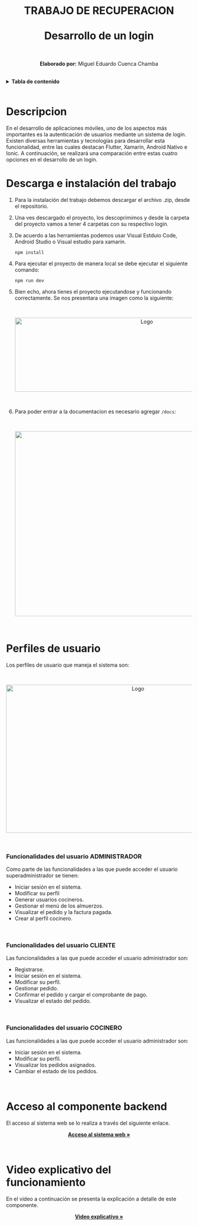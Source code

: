 
<br>
<h1 align="center">
    TRABAJO DE RECUPERACION<br>
    <br>
    Desarrollo de un login 
</h1>
<br>

<p align="center"><b>Elaborado por:</b> Miguel Eduardo Cuenca Chamba</p>
<br>

<!-- TABLA DE CONTENIDO -->
<details>
    <summary><b>Tabla de contenido</b></summary>
    <br>
  <ol>
      <li>
      <a href="#Descripcion">Descripcion</a>
    </li>
    <li>
      <a href="#descarga-e-instalación-del-trabajo">Descarga e instalación del trabajo</a>
    </li>
    <li>
      <a href="#perfiles-de-usuario">Perfiles de usuario</a>
      <ul>
        <li><a href="#funcionalidades-del-usuario-administrador">Funcionalidades del usuario administrador</a></li>
        <li><a href="#funcionalidades-del-usuario-cliente">Funcionalidades del usuario cliente</a></li>
        <li><a href="#funcionalidades-del-usuario-cocinero">Funcionalidades del usuario cocinero</a></li>
      </ul>
    </li>
    <li>
      <a href="#acceso-al-componente-backend">Acceso al componente backend</a>
    </li>
    <li>
        <a href="#video-explicativo-del-funcionamiento">Video explicativo del funcionamiento</a>
     </li>
  </ol>
</details>

<br>

# Descripcion

En el desarrollo de aplicaciones móviles, uno de los aspectos más importantes es la autenticación de usuarios mediante un sistema de login. Existen diversas herramientas y tecnologías para desarrollar esta funcionalidad, entre las cuales destacan Flutter, Xamarin, Android Nativo e Ionic. A continuación, se realizará una comparación entre estas cuatro opciones en el desarrollo de un login.
<br>

# Descarga e instalación del trabajo

 1. Para la instalación del trabajo debemos descargar el archivo .zip, desde el repositorio.

 2. Una ves descargado el proyecto, los descoprimimos y desde la carpeta del proyecto vamos a tener 4 carpetas con su respectivo login.

 3. De acuerdo a las herramientas podemos usar Visual Estduio Code, Android Studio o Visual estudio para xamarin.

    ```
    npm install
    ```

  4. Para ejecutar el proyecto de manera local se debe ejecutar el siguiente comando:

     ```
     npm run dev
     ```
   5. Bien echo, ahora tienes el proyecto ejecutandose y funcionando correctamente. Se nos presentara una imagen como la siguiente:

        <br>
        <p align="center">
            <a>
                <img src="https://i.ibb.co/YQQJjTj/Whats-App-Image-2023-03-06-at-02-10-15.jpg" alt="Logo" width="700" height="200">
            </a>
         </p>
        <br>
        
   5. Para poder entrar a la documentacion es necesario agregar ```/docs```:

        <br>
        <p align="center">
            <a>
                <img src="https://i.ibb.co/X3wQ12T/Whats-App-Image-2023-03-06-at-02-17-42.jpg" width="700" height="500">
            </a>
         </p>
        <br>
        

      

# Perfiles de usuario

Los perfiles de usuario que maneja el sistema son: 

<br>
<p align="center">
    <a>
        <img src="https://scontent.fuio10-1.fna.fbcdn.net/v/t1.15752-9/331631871_1003418617711629_5092243518265142120_n.png?_nc_cat=107&ccb=1-7&_nc_sid=ae9488&_nc_eui2=AeGeUg3FFKU-nliCq0uJ-Q_2Jc29PPqJjB8lzb08-omMH2IA2XHv3Aa9HZf4RUv4aSD13p1BjiKLYKEiMtFIT6fD&_nc_ohc=JdL1_Yo86nkAX_-JRYM&_nc_ht=scontent.fuio10-1.fna&oh=03_AdTK1cESetSjUj1dvdQzAAzJY23QGsn_bFAq9JyHVTrDiQ&oe=641CCBE4" alt="Logo" width="700"         height="400">
    </a>
 </p>
<br>

### Funcionalidades del usuario ADMINISTRADOR

Como parte de las funcionalidades a las que puede acceder el usuario superadministrador se tienen:
<br>
<ul>
    <li>Iniciar sesión en el sistema.</li>
    <li>Modificar su perfil</li>
    <li>Generar usuarios cocineros.</li>
    <li>Gestionar el menú de los almuerzos.</li>
    <li>Visualizar el pedido y la factura pagada.</li>
    <li>Crear al perfil cocinero.</li>
</ul>
<br>

### Funcionalidades del usuario CLIENTE

Las funcionalidades a las que puede acceder el usuario administrador son:
<br>
<ul>
    <li>Registrarse.</li>
    <li>Iniciar sesión en el sistema.</li>
    <li>Modificar su perfil.</li>
    <li>Gestionar pedido.</li>
    <li>Confirmar el pedido y cargar el comprobante de pago.</li>        
    <li>Visualizar el estado del pedido.</li>
</ul>
<br>

### Funcionalidades del usuario COCINERO

Las funcionalidades a las que puede acceder el usuario administrador son:
<br>
<ul>
    <li>Iniciar sesión en el sistema.</li>
    <li>Modificar su perfil.</li>
    <li>Visualizar los pedidos asignados.</li>
    <li>Cambiar el estado de los pedidos.</li>        
</ul>
<br>

# Acceso al componente backend

El acceso al sistema web se lo realiza a través del siguiente enlace.
<br>
<p align="center"><a href="https://app-cafeteriacackend.herokuapp.com/docs/" target="_blank"><strong>Acceso al sistema web »</strong></a></p>
<br>

 # Video explicativo del funcionamiento

En el video a continuación se presenta la explicación a detalle de este componente.
<br>
<p align="center"><a href="https://www.youtube.com/watch?v=Oh3jnjLdypo" target="_blank"><strong>Video explicativo »</strong></a></p>
